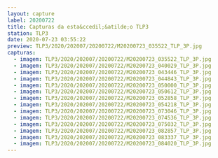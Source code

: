 ```yaml
---
layout: capture
label: 20200722
title: Capturas da esta&ccedil;&atilde;o TLP3
station: TLP3
date: 2020-07-23 03:55:22
preview: TLP3/2020/202007/20200722/M20200723_035522_TLP_3P.jpg
capturas:
  - imagem: TLP3/2020/202007/20200722/M20200723_035522_TLP_3P.jpg
  - imagem: TLP3/2020/202007/20200722/M20200723_040029_TLP_3P.jpg
  - imagem: TLP3/2020/202007/20200722/M20200723_043446_TLP_3P.jpg
  - imagem: TLP3/2020/202007/20200722/M20200723_044843_TLP_3P.jpg
  - imagem: TLP3/2020/202007/20200722/M20200723_050000_TLP_3P.jpg
  - imagem: TLP3/2020/202007/20200722/M20200723_050612_TLP_3P.jpg
  - imagem: TLP3/2020/202007/20200722/M20200723_052858_TLP_3P.jpg
  - imagem: TLP3/2020/202007/20200722/M20200723_054218_TLP_3P.jpg
  - imagem: TLP3/2020/202007/20200722/M20200723_073046_TLP_3P.jpg
  - imagem: TLP3/2020/202007/20200722/M20200723_074536_TLP_3P.jpg
  - imagem: TLP3/2020/202007/20200722/M20200723_075032_TLP_3P.jpg
  - imagem: TLP3/2020/202007/20200722/M20200723_082857_TLP_3P.jpg
  - imagem: TLP3/2020/202007/20200722/M20200723_083337_TLP_3P.jpg
  - imagem: TLP3/2020/202007/20200722/M20200723_084020_TLP_3P.jpg
---
```

